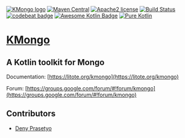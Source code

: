  [![KMongo logo](https://litote.org/kmongo/kmongo.png "KMongo")](https://litote.org/kmongo)
 [![Maven Central](https://maven-badges.herokuapp.com/maven-central/org.litote.kmongo/kmongo/badge.svg)](https://maven-badges.herokuapp.com/maven-central/org.litote.kmongo/kmongo)
 [![Apache2 license](https://img.shields.io/badge/license-Apache%20License%202.0-blue.svg?style=flat)](https://www.apache.org/licenses/LICENSE-2.0)
 [![Build Status](https://travis-ci.org/Litote/kmongo.png)](https://travis-ci.org/Litote/kmongo)
 [![codebeat badge](https://codebeat.co/badges/ed919223-2b9a-4b60-97d5-695b460fcbb7)](https://codebeat.co/projects/github-com-litote-kmongo-master)
 [![Awesome Kotlin Badge](https://kotlin.link/awesome-kotlin.svg)](https://github.com/KotlinBy/awesome-kotlin)
 [![Pure Kotlin](https://img.shields.io/badge/100%25-kotlin-blue.svg)](https://kotlinlang.org/)
 
# [KMongo](https://litote.org/kmongo) 
 
## A Kotlin toolkit for Mongo

Documentation: [https://litote.org/kmongo](https://litote.org/kmongo)

Forum: [https://groups.google.com/forum/#!forum/kmongo](https://groups.google.com/forum/#!forum/kmongo)

## Contributors

* [Deny Prasetyo](https://github.com/jasoet)